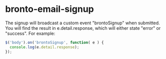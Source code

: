 # bronto-email-signup
The signup will broadcast a custom event "brontoSignup" when submitted. You will find the result in e.detail.response, which will either state "error" or "success". For example:
```javascript
$('body').on('brontoSignup', function( e ) {
  console.log(e.detail.response);
});
```

